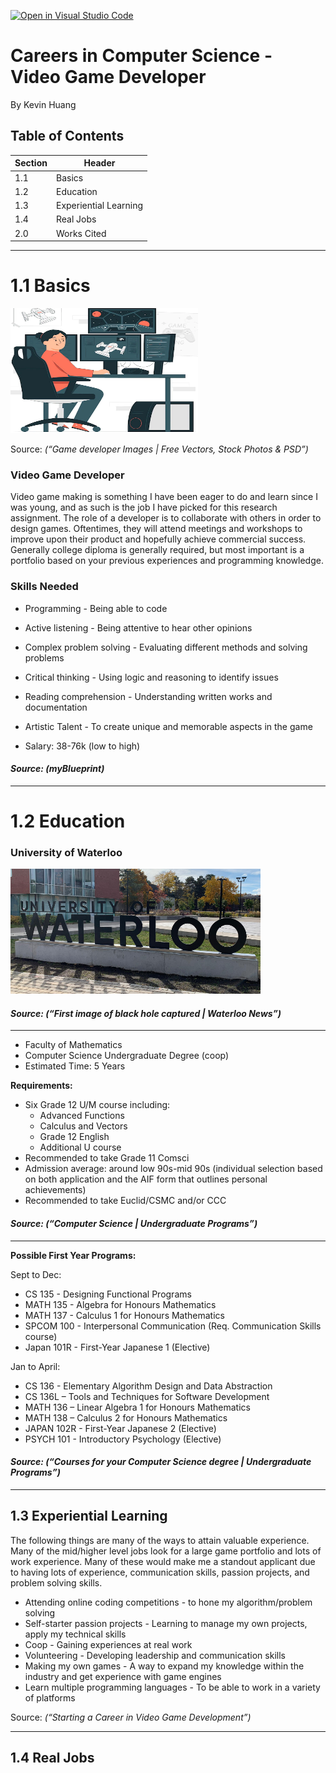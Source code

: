 [![Open in Visual Studio Code](https://classroom.github.com/assets/open-in-vscode-c66648af7eb3fe8bc4f294546bfd86ef473780cde1dea487d3c4ff354943c9ae.svg)](https://classroom.github.com/online_ide?assignment_repo_id=8878124&assignment_repo_type=AssignmentRepo)
# Careers in Computer Science - Video Game Developer
By Kevin Huang


## Table of Contents

| Section  | Header  |
|---|---|
| 1.1  | Basics  |
| 1.2  | Education  |
| 1.3  | Experiential Learning  |
| 1.4  | Real Jobs  |
| 2.0  | Works Cited  |
---


# 1.1 Basics

<img src = "gamedeveloper_image.PNG"  width = "300"  height = "200">


Source: _(“Game developer Images | Free Vectors, Stock Photos & PSD”)_
 


### Video Game Developer


Video game making is something I have been eager to do and learn since I was young, and as such is the job I have picked for this research assignment. The role of a developer is to collaborate with others in order to design games. Oftentimes, they will attend meetings and workshops to improve upon their product and hopefully achieve commercial success. Generally college diploma is generally required, but most important is a portfolio based on your previous experiences and programming knowledge. 



### Skills Needed
* Programming - Being able to code
* Active listening - Being attentive to hear other opinions
* Complex problem solving - Evaluating different methods and solving problems
* Critical thinking - Using logic and reasoning to identify issues
* Reading comprehension - Understanding written works and documentation
* Artistic Talent - To create unique and memorable aspects in the game

* Salary: 38-76k (low to high) 

#### _Source: (myBlueprint)_

---

# 1.2 Education


### __University of Waterloo__

<img src = "waterloo_image.PNG"  width = "400"  height = "200">


#### _Source: (“First image of black hole captured | Waterloo News”)_
---

* Faculty of Mathematics
* Computer Science Undergraduate Degree (coop)
* Estimated Time: 5 Years


__Requirements:__
* Six Grade 12 U/M course including:
    * Advanced Functions
    * Calculus and Vectors
    * Grade 12 English
    * Additional U course  
* Recommended to take Grade 11 Comsci
* Admission average: around low 90s-mid 90s (individual selection based on both application and the AIF form that outlines personal achievements)
* Recommended to take Euclid/CSMC and/or CCC

 #### _Source: (“Computer Science | Undergraduate Programs”)_

---

__Possible First Year Programs:__


Sept to Dec:
* CS 135 - Designing Functional Programs
* MATH 135 - Algebra for Honours Mathematics
* MATH 137 - Calculus 1 for Honours Mathematics
* SPCOM 100 - Interpersonal Communication (Req. Communication Skills course)
* Japan 101R - First-Year Japanese 1 (Elective)


Jan to April:
* CS 136 - Elementary Algorithm Design and Data Abstraction
* CS 136L – Tools and Techniques for Software Development
* MATH 136 – Linear Algebra 1 for Honours Mathematics
* MATH 138 – Calculus 2 for Honours Mathematics
* JAPAN 102R - First-Year Japanese 2 (Elective)
* PSYCH 101 - Introductory Psychology (Elective)

#### _Source: (“Courses for your Computer Science degree | Undergraduate Programs”)_

---


## 1.3 Experiential Learning

The following things are many of the ways to attain valuable experience. Many of the mid/higher level jobs look for a large game portfolio and lots of work experience. Many of these would make me a standout applicant due to having lots of experience, communication skills, passion projects, and problem solving skills.

* Attending online coding competitions - to hone my algorithm/problem solving
* Self-starter passion projects - Learning to manage my own projects, apply my technical skills
* Coop - Gaining experiences at real work
* Volunteering - Developing leadership and communication skills
* Making my own games - A way to expand my knowledge within the industry and get experience with game engines
* Learn multiple programming languages - To be able to work in a variety of platforms

Source: _(“Starting a Career in Video Game Development”)_

---


## 1.4 Real Jobs
